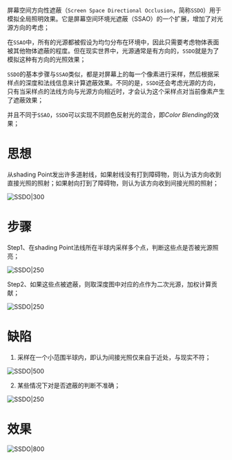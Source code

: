 屏幕空间方向性遮蔽（`Screen Space Directional Occlusion`，简称`SSDO`）用于模拟全局照明效果。它是屏幕空间环境光遮蔽（SSAO）的一个扩展，增加了对光源方向的考虑；

在`SSAO`中，所有的光源都被假设为均匀分布在环境中，因此只需要考虑物体表面被其他物体遮蔽的程度。但在现实世界中，光源通常是有方向的，`SSDO`就是为了模拟这种有方向的光照效果；

`SSDO`的基本步骤与`SSAO`类似，都是对屏幕上的每一个像素进行采样，然后根据采样点的深度和法线信息来计算遮蔽效果。不同的是，`SSDO`还会考虑光源的方向，只有当采样点的法线方向与光源方向相近时，才会认为这个采样点对当前像素产生了遮蔽效果；

并且不同于`SSAO`，`SSDO`可以实现不同颜色反射光的混合，即*Color Blending*的效果；

# 思想

从shading Point发出许多道射线，如果射线没有打到障碍物，则认为该方向收到直接光照的照射；如果射向打到了障碍物，则认为该方向收到间接光照的照射；

![SSDO|300](https://pic-1315225359.cos.ap-shanghai.myqcloud.com/20230911205245.png)

# 步骤

Step1、在shading Point法线所在半球内采样多个点，判断这些点是否被光源照亮；

![SSDO|250](https://pic-1315225359.cos.ap-shanghai.myqcloud.com/20230911211255.png)

Step2、如果这些点被遮蔽，则取深度图中对应的点作为二次光源，加权计算贡献；

![SSDO|250](https://pic-1315225359.cos.ap-shanghai.myqcloud.com/20230911211658.png)


# 缺陷

1. 采样在一个小范围半球内，即认为间接光照仅来自于近处，与现实不符；

![SSDO|500](https://pic-1315225359.cos.ap-shanghai.myqcloud.com/20230911213356.png)


2. 某些情况下对是否遮蔽的判断不准确；

![SSDO|250](https://pic-1315225359.cos.ap-shanghai.myqcloud.com/20230911212758.png)


# 效果

![SSDO|800](https://pic-1315225359.cos.ap-shanghai.myqcloud.com/20230911204334.png)


